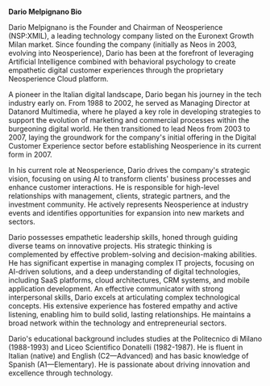**Dario Melpignano Bio**

Dario Melpignano is the Founder and Chairman of Neosperience (NSP:XMIL), a leading technology company listed on the Euronext Growth Milan market. Since founding the company (initially as Neos in 2003, evolving into Neosperience), Dario has been at the forefront of leveraging Artificial Intelligence combined with behavioral psychology to create empathetic digital customer experiences through the proprietary Neosperience Cloud platform.

A pioneer in the Italian digital landscape, Dario began his journey in the tech industry early on. From 1988 to 2002, he served as Managing Director at Datanord Multimedia, where he played a key role in developing strategies to support the evolution of marketing and commercial processes within the burgeoning digital world. He then transitioned to lead Neos from 2003 to 2007, laying the groundwork for the company's initial offering in the Digital Customer Experience sector before establishing Neosperience in its current form in 2007.

In his current role at Neosperience, Dario drives the company's strategic vision, focusing on using AI to transform clients' business processes and enhance customer interactions. He is responsible for high-level relationships with management, clients, strategic partners, and the investment community. He actively represents Neosperience at industry events and identifies opportunities for expansion into new markets and sectors.

Dario possesses empathetic leadership skills, honed through guiding diverse teams on innovative projects. His strategic thinking is complemented by effective problem-solving and decision-making abilities. He has significant expertise in managing complex IT projects, focusing on AI-driven solutions, and a deep understanding of digital technologies, including SaaS platforms, cloud architectures, CRM systems, and mobile application development. An effective communicator with strong interpersonal skills, Dario excels at articulating complex technological concepts. His extensive experience has fostered empathy and active listening, enabling him to build solid, lasting relationships. He maintains a broad network within the technology and entrepreneurial sectors.

Dario's educational background includes studies at the Politecnico di Milano (1988-1993) and Liceo Scientifico Donatelli (1982-1987). He is fluent in Italian (native) and English (C2—Advanced) and has basic knowledge of Spanish (A1—Elementary). He is passionate about driving innovation and excellence through technology.
